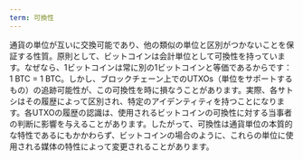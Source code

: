 ```yaml
---
term: 可換性
---
```


通貨の単位が互いに交換可能であり、他の類似の単位と区別がつかないことを保証する性質。原則として、ビットコインは会計単位として可換性を持っています。なぜなら、1ビットコインは常に別の1ビットコインと等価であるからです：1 BTC = 1 BTC。しかし、ブロックチェーン上でのUTXOs（単位をサポートするもの）の追跡可能性が、この可換性を時に損なうことがあります。実際、各サトシはその履歴によって区別され、特定のアイデンティティを持つことになります。各UTXOの履歴の認識は、使用されるビットコインの可換性に対する当事者の判断に影響を与えることがあります。したがって、可換性は通貨単位の本質的な特性であるにもかかわらず、ビットコインの場合のように、これらの単位に使用される媒体の特性によって変更されることがあります。